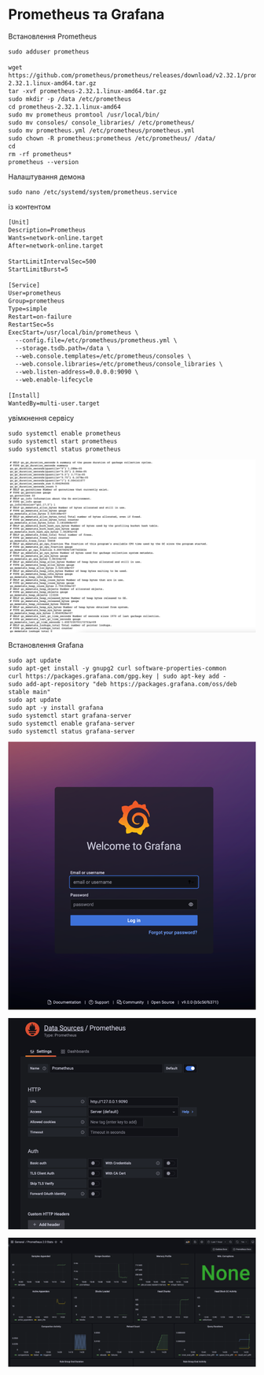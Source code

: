 # Prometheus та Grafana

Встановлення Prometheus
~~~
sudo adduser prometheus

wget https://github.com/prometheus/prometheus/releases/download/v2.32.1/prometheus-2.32.1.linux-amd64.tar.gz
tar -xvf prometheus-2.32.1.linux-amd64.tar.gz
sudo mkdir -p /data /etc/prometheus
cd prometheus-2.32.1.linux-amd64
sudo mv prometheus promtool /usr/local/bin/
sudo mv consoles/ console_libraries/ /etc/prometheus/
sudo mv prometheus.yml /etc/prometheus/prometheus.yml
sudo chown -R prometheus:prometheus /etc/prometheus/ /data/
cd
rm -rf prometheus*
prometheus --version
~~~
Налаштування демона
~~~
sudo nano /etc/systemd/system/prometheus.service
~~~
із контентом
~~~
[Unit]
Description=Prometheus
Wants=network-online.target
After=network-online.target

StartLimitIntervalSec=500
StartLimitBurst=5

[Service]
User=prometheus
Group=prometheus
Type=simple
Restart=on-failure
RestartSec=5s
ExecStart=/usr/local/bin/prometheus \
  --config.file=/etc/prometheus/prometheus.yml \
  --storage.tsdb.path=/data \
  --web.console.templates=/etc/prometheus/consoles \
  --web.console.libraries=/etc/prometheus/console_libraries \
  --web.listen-address=0.0.0.0:9090 \
  --web.enable-lifecycle

[Install]
WantedBy=multi-user.target
~~~
увімкнення сервісу
~~~
sudo systemctl enable prometheus
sudo systemctl start prometheus
sudo systemctl status prometheus
~~~

![image_1.png](image_1.png)

Встановлення Grafana

~~~
sudo apt update
sudo apt-get install -y gnupg2 curl software-properties-common
curl https://packages.grafana.com/gpg.key | sudo apt-key add -
sudo add-apt-repository "deb https://packages.grafana.com/oss/deb stable main"
sudo apt update
sudo apt -y install grafana
sudo systemctl start grafana-server
sudo systemctl enable grafana-server
sudo systemctl status grafana-server
~~~

![image_2.png](image_2.png)

![image_3.png](image_3.png)

![image_4.png](image_4.png)

